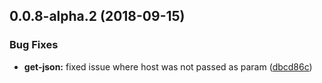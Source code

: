 <a name="0.0.8-alpha.2"></a>

## 0.0.8-alpha.2 (2018-09-15)

### Bug Fixes

-   **get-json:** fixed issue where host was not passed as param ([dbcd86c](https://github.com/Itrulia/jest-schematic/commit/dbcd86c))
